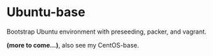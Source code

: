 # Ubuntu-base

Bootstrap Ubuntu environment with preseeding, packer, and vagrant.

__(more to come...)__, also see my CentOS-base.
